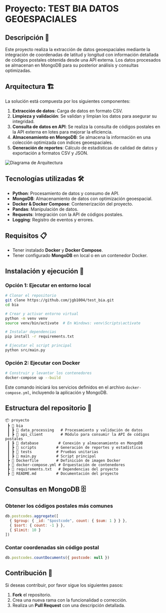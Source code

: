 # Proyecto: TEST BIA DATOS GEOESPACIALES

## Descripción 📌
Este proyecto realiza la extracción de datos geoespaciales mediante la integración de coordenadas de latitud y longitud con información detallada de códigos postales obtenida desde una API externa. Los datos procesados se almacenan en MongoDB para su posterior análisis y consultas optimizadas.

## Arquitectura 🏗️
La solución está compuesta por los siguientes componentes:

1. **Extracción de datos**: Carga de datos en formato CSV.
2. **Limpieza y validación**: Se validan y limpian los datos para asegurar su integridad.
3. **Consulta de datos en API**: Se realiza la consulta de códigos postales en la API externa en lotes para mejorar la eficiencia.
4. **Almacenamiento en MongoDB**: Se almacena la información en una colección optimizada con índices geoespaciales.
5. **Generación de reportes**: Cálculo de estadísticas de calidad de datos y exportación a formatos CSV y JSON.

![Diagrama de Arquitectura]("docs/ArquitecturaTestBIA.png")

## Tecnologías utilizadas 🛠️
- **Python**: Procesamiento de datos y consumo de API.
- **MongoDB**: Almacenamiento de datos con optimización geoespacial.
- **Docker & Docker Compose**: Contenerización del proyecto.
- **Pandas**: Manipulación de datos.
- **Requests**: Integración con la API de códigos postales.
- **Logging**: Registro de eventos y errores.

## Requisitos 📋
- Tener instalado **Docker** y **Docker Compose**.
- Tener configurado **MongoDB** en local o en un contenedor Docker.

## Instalación y ejecución 🚀

### Opción 1: Ejecutar en entorno local
```sh
# Clonar el repositorio
git clone https://github.com/jgb1004/test_bia.git
cd bia

# Crear y activar entorno virtual
python -m venv venv
source venv/bin/activate  # En Windows: venv\Scripts\activate

# Instalar dependencias
pip install -r requirements.txt

# Ejecutar el script principal
python src/main.py
```

### Opción 2: Ejecutar con Docker
```sh
# Construir y levantar los contenedores
docker-compose up --build
```

Este comando iniciará los servicios definidos en el archivo `docker-compose.yml`, incluyendo la aplicación y MongoDB.

## Estructura del repositorio 📂
```
📦 proyecto
 ┣ 📂 bia
 ┃ ┣ 📂 data_processing   # Procesamiento y validación de datos
 ┃ ┣ 📂 api_client        # Módulo para consumir la API de códigos postales
 ┃ ┣ 📂 database         # Conexión y almacenamiento en MongoDB
 ┃ ┣ 📂 scripts         # Generación de reportes y estadísticas
 ┃ ┣ 📂 tests           # Pruebas unitarias
 ┃ ┣ 📜 main.py         # Script principal
 ┣ 📜 Dockerfile        # Definición de imagen Docker
 ┣ 📜 docker-compose.yml # Orquestación de contenedores
 ┣ 📜 requirements.txt   # Dependencias del proyecto
 ┣ 📜 README.md         # Documentación del proyecto
```

## Consultas en MongoDB 🗄️

### Obtener los códigos postales más comunes
```js
db.postcodes.aggregate([
  { $group: { _id: "$postcode", count: { $sum: 1 } } },
  { $sort: { count: -1 } },
  { $limit: 10 }
])
```

### Contar coordenadas sin código postal
```js
db.postcodes.countDocuments({ postcode: null })
```

## Contribución 🤝
Si deseas contribuir, por favor sigue los siguientes pasos:
1. **Fork** el repositorio.
2. Crea una nueva rama con la funcionalidad o corrección.
3. Realiza un **Pull Request** con una descripción detallada.
